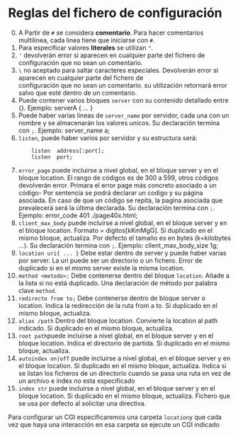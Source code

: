 # Reglas del fichero de configuración

0. A Partir de `#` se considera **comentario**. Para hacer comentarios multilinea, cada linea tiene que iniciarse con `#`.</br>
1. Para especificar valores **literales** se utilizan `"`.
2. `'` devolverán error si aparecen en cualquier parte del fichero de configuración que no sean un comentario. 
3. `\` no aceptado para saltar caracteres especiales. Devolverán error si aparecen en cualquier parte del fichero de </br>
    configuración que no sean un comentario. su utilización retornará error salvo que esté dentro de un comentario.
1. Puede contener varios bloques `server` con su contenido detallado entre {}. Ejemplo: serverA { ... }
2. Puede haber varias lineas de `server_name` por servidor, cada una con un nombre y se almacenarán los valores unicos. Su declaración termina con `;`. Ejemplo: server_name a;
3. `listen`, puede haber varios por servidor y su estructura será: </br>
	```
		listen  address[:port];
       	listen	port;
	```
4. `error_page` puede incluirse a nivel global, en el bloque server y en el bloque location. El rango de códigos
	es de 300 a 599, otros códigos devolverán error. Primara el error page más concreto asociado a un código- Por sentencia se podrá declarar un codigo y su página asociada. En caso de que un código se repita, la pagina asociada que prevalecerá será la última declarada. Su declaración termina con `;`.
	 Ejemplo: error_code 401 ./page40x.html;
5.	`client_max_body`  puede incluirse a nivel global, en el bloque server y en el bloque location.
	Formato = digitos[kKmMgG]. Si duplicado en el mismo bloque, actualiza. 
	Por defecto el tamaño es en bytes (k=kilobytes ...). 
	Su declaración termina con `;`. Ejemplo: client_max_body_size 1g;
6.	`location uri{ ... }` Debe estar dentro de server y puede haber varias por server. La uri puede ser
	un directorio o un fichero. Error de duplicado si en el mismo server existe la misma location.
7.	`method <metodo>;` Debe contenerse dentro del bloque `location`. Añade a la lista si no está duplicado.
	Una declaración de método por palabra clave `method`.
8.	`redirecto from to;` Debe contenerse dentro de bloque server o location. Indica la redirección de la ruta from a to.
	Si duplicado en el mismo bloque, actualiza.
9.	`alias /path` Dentro del bloque location. Convierte la location al path indicado. Si duplicado en el mismo bloque, actualiza.
10.	`root path`puede incluirse a nivel global, en el bloque server y en el bloque location. 
	Indica el directorio de partida. Si duplicado en el mismo bloque, actualiza.
11.	`autoindex on|off` puede incluirse a nivel global, en el bloque server y en el bloque location. Si duplicado en el mismo bloque, actualiza.
	Indica si se listan los ficheros de un directorio cuando se pasa una ruta en vez
	de un archivo e index no esta especificado
12. `index str` puede incluirse a nivel global, en el bloque server y en el bloque location. Si duplicado en el mismo bloque, actualiza.
	 Fichero que se usa por defecto al solicitar una directiva.

Para configurar un CGI especificaremos una carpeta `location`y que cada vez que haya una interacción en esa carpeta
se ejecute un CGI indicado